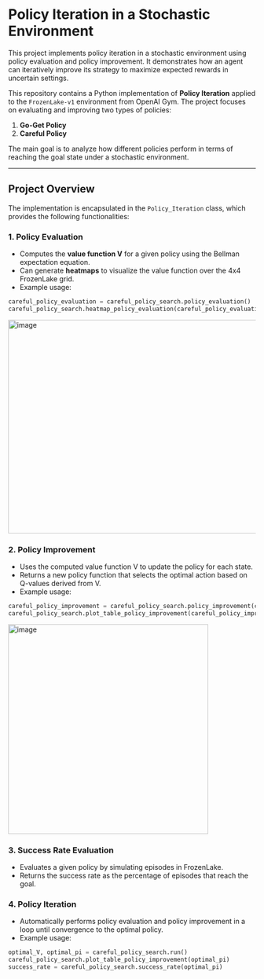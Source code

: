 # Policy Iteration in a Stochastic Environment
This project implements policy iteration in a stochastic environment using policy evaluation and policy improvement. It demonstrates how an agent can iteratively improve its strategy to maximize expected rewards in uncertain settings.

This repository contains a Python implementation of **Policy Iteration** applied to the `FrozenLake-v1` environment from OpenAI Gym. The project focuses on evaluating and improving two types of policies:

1. **Go-Get Policy**  
2. **Careful Policy**

The main goal is to analyze how different policies perform in terms of reaching the goal state under a stochastic environment.

---

## Project Overview

The implementation is encapsulated in the `Policy_Iteration` class, which provides the following functionalities:

### 1. Policy Evaluation
- Computes the **value function V** for a given policy using the Bellman expectation equation.
- Can generate **heatmaps** to visualize the value function over the 4x4 FrozenLake grid.
- Example usage:
```python
careful_policy_evaluation = careful_policy_search.policy_evaluation()
careful_policy_search.heatmap_policy_evaluation(careful_policy_evaluation)
```

<img width="515" height="435" alt="image" src="https://github.com/user-attachments/assets/d14bf318-92c8-4efe-bb03-4f9d30dd1fe1" />

### 2. Policy Improvement

- Uses the computed value function V to update the policy for each state.
- Returns a new policy function that selects the optimal action based on Q-values derived from V.
- Example usage:
```python
careful_policy_improvement = careful_policy_search.policy_improvement(careful_policy_evaluation)
careful_policy_search.plot_table_policy_improvement(careful_policy_improvement)
```

<img width="407" height="427" alt="image" src="https://github.com/user-attachments/assets/0645436a-e640-487a-ab7d-d4d2fde38ce3" />

### 3. Success Rate Evaluation

- Evaluates a given policy by simulating episodes in FrozenLake.
- Returns the success rate as the percentage of episodes that reach the goal.


### 4. Policy Iteration

- Automatically performs policy evaluation and policy improvement in a loop until convergence to the optimal policy.
- Example usage:
``` python
optimal_V, optimal_pi = careful_policy_search.run()
careful_policy_search.plot_table_policy_improvement(optimal_pi)
success_rate = careful_policy_search.success_rate(optimal_pi)
```
